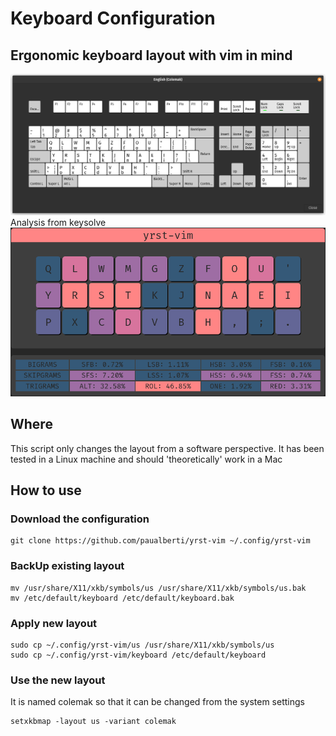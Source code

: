 # Keyboard Configuration
## Ergonomic keyboard layout with vim in mind
![Alt text](yrst-vim.png)
Analysis from keysolve
![Alt text](yrst-analysis.png)
## Where
This script only changes the layout from a software perspective. It has been tested in a Linux machine and should 'theoretically' work in a Mac
## How to use
### Download the configuration
```
git clone https://github.com/paualberti/yrst-vim ~/.config/yrst-vim
```
### BackUp existing layout
```
mv /usr/share/X11/xkb/symbols/us /usr/share/X11/xkb/symbols/us.bak
mv /etc/default/keyboard /etc/default/keyboard.bak
```
### Apply new layout
```
sudo cp ~/.config/yrst-vim/us /usr/share/X11/xkb/symbols/us
sudo cp ~/.config/yrst-vim/keyboard /etc/default/keyboard
```
### Use the new layout
It is named colemak so that it can be changed from the system settings
```
setxkbmap -layout us -variant colemak
```
